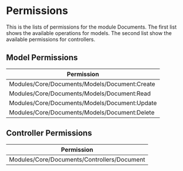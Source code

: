 # Permissions

This is the lists of permissions for the module Documents.
The first list shows the available operations for models.
The second list show the available permissions for controllers.

## Model Permissions

| Permission                                    |
| --------------------------------------------- |
| Modules/Core/Documents/Models/Document:Create |
| Modules/Core/Documents/Models/Document:Read   |
| Modules/Core/Documents/Models/Document:Update |
| Modules/Core/Documents/Models/Document:Delete |

## Controller Permissions

| Permission                                  |
| ------------------------------------------- |
| Modules/Core/Documents/Controllers/Document |
